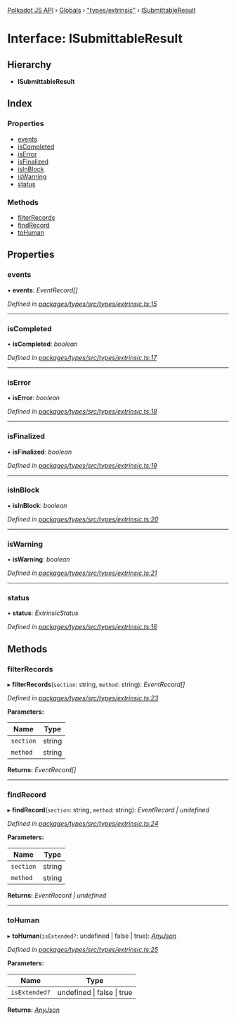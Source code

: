 [Polkadot JS API](../README.md) › [Globals](../globals.md) › ["types/extrinsic"](../modules/_types_extrinsic_.md) › [ISubmittableResult](_types_extrinsic_.isubmittableresult.md)

# Interface: ISubmittableResult

## Hierarchy

* **ISubmittableResult**

## Index

### Properties

* [events](_types_extrinsic_.isubmittableresult.md#events)
* [isCompleted](_types_extrinsic_.isubmittableresult.md#iscompleted)
* [isError](_types_extrinsic_.isubmittableresult.md#iserror)
* [isFinalized](_types_extrinsic_.isubmittableresult.md#isfinalized)
* [isInBlock](_types_extrinsic_.isubmittableresult.md#isinblock)
* [isWarning](_types_extrinsic_.isubmittableresult.md#iswarning)
* [status](_types_extrinsic_.isubmittableresult.md#status)

### Methods

* [filterRecords](_types_extrinsic_.isubmittableresult.md#filterrecords)
* [findRecord](_types_extrinsic_.isubmittableresult.md#findrecord)
* [toHuman](_types_extrinsic_.isubmittableresult.md#tohuman)

## Properties

###  events

• **events**: *EventRecord[]*

*Defined in [packages/types/src/types/extrinsic.ts:15](https://github.com/polkadot-js/api/blob/7a0efaf58c/packages/types/src/types/extrinsic.ts#L15)*

___

###  isCompleted

• **isCompleted**: *boolean*

*Defined in [packages/types/src/types/extrinsic.ts:17](https://github.com/polkadot-js/api/blob/7a0efaf58c/packages/types/src/types/extrinsic.ts#L17)*

___

###  isError

• **isError**: *boolean*

*Defined in [packages/types/src/types/extrinsic.ts:18](https://github.com/polkadot-js/api/blob/7a0efaf58c/packages/types/src/types/extrinsic.ts#L18)*

___

###  isFinalized

• **isFinalized**: *boolean*

*Defined in [packages/types/src/types/extrinsic.ts:19](https://github.com/polkadot-js/api/blob/7a0efaf58c/packages/types/src/types/extrinsic.ts#L19)*

___

###  isInBlock

• **isInBlock**: *boolean*

*Defined in [packages/types/src/types/extrinsic.ts:20](https://github.com/polkadot-js/api/blob/7a0efaf58c/packages/types/src/types/extrinsic.ts#L20)*

___

###  isWarning

• **isWarning**: *boolean*

*Defined in [packages/types/src/types/extrinsic.ts:21](https://github.com/polkadot-js/api/blob/7a0efaf58c/packages/types/src/types/extrinsic.ts#L21)*

___

###  status

• **status**: *ExtrinsicStatus*

*Defined in [packages/types/src/types/extrinsic.ts:16](https://github.com/polkadot-js/api/blob/7a0efaf58c/packages/types/src/types/extrinsic.ts#L16)*

## Methods

###  filterRecords

▸ **filterRecords**(`section`: string, `method`: string): *EventRecord[]*

*Defined in [packages/types/src/types/extrinsic.ts:23](https://github.com/polkadot-js/api/blob/7a0efaf58c/packages/types/src/types/extrinsic.ts#L23)*

**Parameters:**

Name | Type |
------ | ------ |
`section` | string |
`method` | string |

**Returns:** *EventRecord[]*

___

###  findRecord

▸ **findRecord**(`section`: string, `method`: string): *EventRecord | undefined*

*Defined in [packages/types/src/types/extrinsic.ts:24](https://github.com/polkadot-js/api/blob/7a0efaf58c/packages/types/src/types/extrinsic.ts#L24)*

**Parameters:**

Name | Type |
------ | ------ |
`section` | string |
`method` | string |

**Returns:** *EventRecord | undefined*

___

###  toHuman

▸ **toHuman**(`isExtended?`: undefined | false | true): *[AnyJson](../modules/_types_helpers_.md#anyjson)*

*Defined in [packages/types/src/types/extrinsic.ts:25](https://github.com/polkadot-js/api/blob/7a0efaf58c/packages/types/src/types/extrinsic.ts#L25)*

**Parameters:**

Name | Type |
------ | ------ |
`isExtended?` | undefined &#124; false &#124; true |

**Returns:** *[AnyJson](../modules/_types_helpers_.md#anyjson)*
